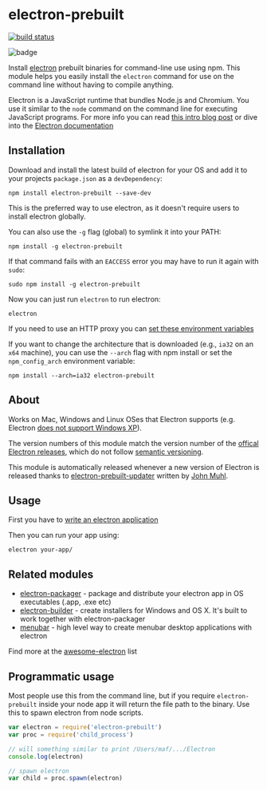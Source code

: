 # electron-prebuilt

[![build status](http://img.shields.io/travis/electron-userland/electron-prebuilt.svg?style=flat)](http://travis-ci.org/electron-userland/electron-prebuilt)

![badge](https://nodei.co/npm/electron-prebuilt.png?downloads=true)

Install [electron](https://github.com/atom/electron) prebuilt binaries for command-line use using npm. This module helps you easily install the `electron` command for use on the command line without having to compile anything.

Electron is a JavaScript runtime that bundles Node.js and Chromium. You use it similar to the `node` command on the command line for executing JavaScript programs. For more info you can read [this intro blog post](http://maxogden.com/electron-fundamentals.html) or dive into the [Electron documentation](https://github.com/atom/electron/tree/master/docs)

## Installation

Download and install the latest build of electron for your OS and add it to your projects `package.json` as a `devDependency`:

```
npm install electron-prebuilt --save-dev
```

This is the preferred way to use electron, as it doesn't require users to install electron globally.

You can also use the `-g` flag (global) to symlink it into your PATH:

```
npm install -g electron-prebuilt
```

If that command fails with an `EACCESS` error you may have to run it again with `sudo`:

```
sudo npm install -g electron-prebuilt
```

Now you can just run `electron` to run electron:

```
electron
```

If you need to use an HTTP proxy you can [set these environment variables](https://github.com/request/request/tree/f0c4ec061141051988d1216c24936ad2e7d5c45d#controlling-proxy-behaviour-using-environment-variables)

If you want to change the architecture that is downloaded (e.g., `ia32` on an `x64` machine), you can use the `--arch` flag with npm install or set the `npm_config_arch` environment variable:
```
npm install --arch=ia32 electron-prebuilt
```

## About

Works on Mac, Windows and Linux OSes that Electron supports (e.g. Electron [does not support Windows XP](https://github.com/atom/electron/issues/691)).

The version numbers of this module match the version number of the [offical Electron releases](https://github.com/atom/electron/releases), which do not follow [semantic versioning](http://semver.org/).

This module is automatically released whenever a new version of Electron is released thanks to [electron-prebuilt-updater](https://github.com/johnmuhl/electron-prebuilt-updater) written by [John Muhl](https://github.com/johnmuhl/).

## Usage

First you have to [write an electron application](https://github.com/atom/electron/blob/master/docs/tutorial/quick-start.md)

Then you can run your app using:

```
electron your-app/
```

## Related modules

- [electron-packager](https://github.com/electron-userland/electron-packager) - package and distribute your electron app in OS executables (.app, .exe etc)
- [electron-builder](https://github.com/loopline-systems/electron-builder) - create installers for Windows and OS X. It's built to work together with electron-packager
- [menubar](https://github.com/maxogden/menubar) - high level way to create menubar desktop applications with electron

Find more at the [awesome-electron](https://github.com/sindresorhus/awesome-electron) list

## Programmatic usage

Most people use this from the command line, but if you require `electron-prebuilt` inside your node app it will return the file path to the binary.
Use this to spawn electron from node scripts.

``` js
var electron = require('electron-prebuilt')
var proc = require('child_process')

// will something similar to print /Users/maf/.../Electron
console.log(electron)

// spawn electron
var child = proc.spawn(electron)
```
